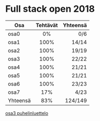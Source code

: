 # Full stack open 2018

| Osa           | Tehtävät      | Yhteensä   |
| ------------- |:-------------:| -------:|
| osa0          | 0%			| 0/6     |
| osa1          | 100%			| 14/14   |
| osa2          | 100%			| 19/19   |
| osa3          | 100%			| 22/22   |
| osa4          | 100%			| 21/21   |
| osa5          | 100%			| 21/21   |
| osa6          | 100%			| 23/23   |
| osa7          | 17%			| 4/23    |
| Yhteensä      | 83%			| 124/149 |

[osa3 puhelinluettelo](https://fskotix-persons.herokuapp.com)
